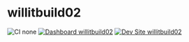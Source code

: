 # willitbuild02

![CI none](https://img.shields.io/badge/ci-none-orange.svg)
[![Dashboard willitbuild02](https://img.shields.io/badge/dashboard-willitbuild02-yellow.svg)](https://dashboard.pantheon.io/sites/4b9082db-988c-48b8-a2e0-a9be71ed8e75#dev/code)
[![Dev Site willitbuild02](https://img.shields.io/badge/site-willitbuild02-blue.svg)](http://dev-willitbuild02.pantheonsite.io/)